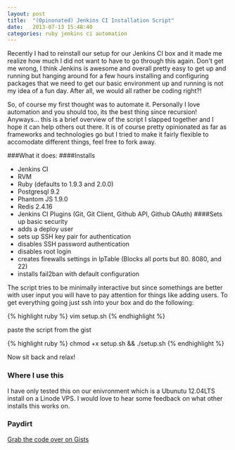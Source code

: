 ```yaml
---
layout: post
title:  "(Opinonated) Jenkins CI Installation Script"
date:   2013-07-13 15:48:40
categories: ruby jenkins ci automation
---
```

Recently I had to reinstall our setup for our Jenkins CI box and it made me
realize how much I did not want to have to go through this again. Don't get me
wrong, I think Jenkins is awesome and overall pretty easy to get up and running
but hanging around for a few hours installing and configuring packages that we
need to get our basic environment up and running is not my idea of a fun day.
After all, we would all rather be coding right?!

So, of course my first thought was to automate it. Personally I love automation
and you should too, its the best thing since recursion! Anyways... this is a
brief overview of the script I slapped together and I hope it can help others
out there. It is of course pretty opinionated as far as frameworks and
technologies go but I tried to make it fairly flexible to accomodate different
things, feel free to fork away.

###What it does:
####Installs
* Jenkins CI
* RVM
* Ruby (defaults to 1.9.3 and 2.0.0)
* Postgresql 9.2
* Phantom JS 1.9.0
* Redis 2.4.16
* Jenkins CI Plugins (Git, Git Client, Github API, Github OAuth)
####Sets up basic security
* adds a deploy user
* sets up SSH key pair for authentication
* disables SSH password authentication
* disables root login
* creates firewalls settings in IpTable (Blocks all ports but 80. 8080, and 22)
* installs fail2ban with default configuration

The script tries to be minimally interactive but since somethings are better
with user input you will have to pay attention for things like adding users.
To get everything going just ssh into your box and do the following:

{% highlight ruby %}
  vim setup.sh
{% endhighlight %}

paste the script from the gist

{% highlight ruby %}
  chmod +x setup.sh && ./setup.sh
{% endhighlight %}

Now sit back and relax!

### Where I use this
I have only tested this on our enivronment which is a Ubunutu 12.04LTS install
on a Linode VPS. I would love to hear some feedback on what other installs this
works on. 

### Paydirt
[Grab the code over on Gists](https://gist.github.com/jasontruluck/5991940)

